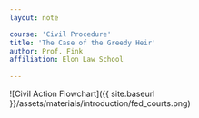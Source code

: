 ```yaml
---
layout: note

course: 'Civil Procedure'
title: 'The Case of the Greedy Heir'
author: Prof. Fink 
affiliation: Elon Law School 
  
---
```


![Civil Action Flowchart]({{ site.baseurl }}/assets/materials/introduction/fed_courts.png)